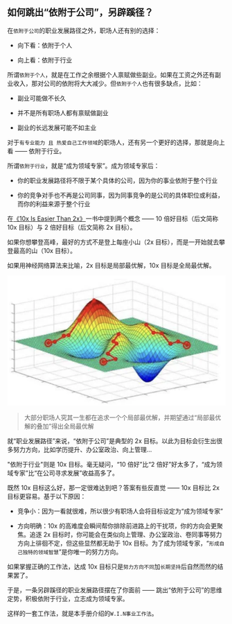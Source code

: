 ## 如何跳出“依附于公司”，另辟蹊径？

在`依附于公司`的职业发展路径之外，职场人还有别的选择：

- 向下看：依附于个人

- 向上看：依附于行业

所谓`依附于个人`，就是在工作之余根据个人禀赋做些副业。如果在工资之外还有副业收入，那对公司的依附将大大减少。但`依附于个人`也有很多缺点，比如：

- 副业可能做不长久

- 并不是所有职场人都有禀赋做副业

- 副业的长远发展可能不如主业

对于`有专业能力 且 热爱自己工作领域`的职场人，还有另一个更好的选择，那就是向上看 —— 依附于行业。

所谓`依附于行业`，就是“成为领域专家”。成为领域专家后：

- 你的职业发展路径将不限于某个具体的公司，因为你的事业依附于整个行业

- 你的竞争对手也不再是公司同事，因为同事竞争的是公司的具体职位或利益，而你的利益来源于整个行业

在[《10x Is Easier Than 2x》](https://book.douban.com/subject/36413459/)一书中提到两个概念 —— 10 倍好目标（后文简称 10x 目标）与 2 倍好目标（后文简称 2x 目标）。

如果你想攀登高峰，最好的方式不是登上每座小山（2x 目标），而是一开始就去攀登最高的山（10x 目标）。

如果用神经网络算法来比喻，2x 目标是局部最优解，10x 目标是全局最优解。

![坡度下降](/imgs/ml.jpg)

> 大部分职场人究其一生都在追求一个个局部最优解，并期望通过“局部最优解的叠加”得出全局最优解

就“职业发展路径”来说，“依附于公司”是典型的 2x 目标。以此为目标会衍生出很多努力方向，比如学历提升、办公室政治、向上管理...

"依附于行业"则是 10x 目标。毫无疑问，“10 倍好”比“2 倍好”好太多了，“成为领域专家”比“在公司寻求发展”收益高多了。

既然 10x 目标这么好，那一定很难达到吧？答案有些反直觉 —— 10x 目标比 2x 目标更容易。基于以下原因：

- 竞争小：因为一看就很难，所以很少有职场人会将目标设定为“成为领域专家”

- 方向明确：10x 的高难度会瞬间帮你排除前进路上的干扰项，你的方向会更聚焦。追逐 2x 目标时，你可能会在类似向上管理、办公室政治、卷同事等努力方向上徘徊不定，但这些显然都无助于 10x 目标。为了成为领域专家，“`形成自己独特的领域智慧`”是你唯一的努力方向。

如果掌握正确的工作法，达成 10x 目标只是`努力方向不同`加`长期坚持`后自然而然的结果罢了。

于是，一条另辟蹊径的职业发展路径摆在了你面前 —— 跳出“依附于公司”的思维定势，积极依附于行业，立志成为领域专家。

这样的一套工作法，就是本手册介绍的`W.I.N事业工作法`。
